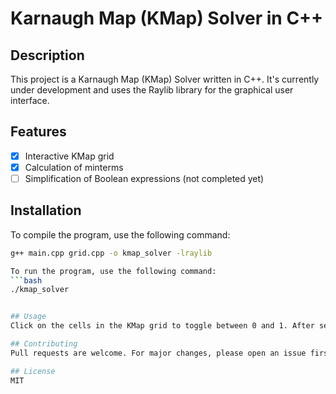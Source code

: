 # Karnaugh Map (KMap) Solver in C++

## Description
This project is a Karnaugh Map (KMap) Solver written in C++. It's currently under development and uses the Raylib library for the graphical user interface.

## Features
- [x] Interactive KMap grid
- [x] Calculation of minterms
- [ ] Simplification of Boolean expressions (not completed yet)

## Installation
To compile the program, use the following command:
```bash
g++ main.cpp grid.cpp -o kmap_solver -lraylib

To run the program, use the following command:
```bash
./kmap_solver


## Usage
Click on the cells in the KMap grid to toggle between 0 and 1. After setting up your KMap, click on the "Calculate" button to calculate the minterms.

## Contributing
Pull requests are welcome. For major changes, please open an issue first to discuss what you would like to change.

## License
MIT
